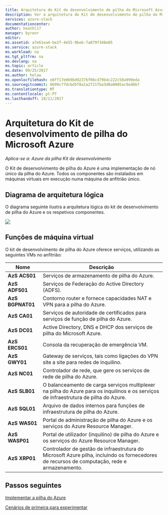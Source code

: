 ```yaml
---
title: Arquitetura do Kit de desenvolvimento de pilha do Microsoft Azure | Microsoft Docs
description: Ver a arquitetura do Kit de desenvolvimento de pilha do Microsoft Azure.
services: azure-stack
documentationcenter: 
author: heathl17
manager: byronr
editor: 
ms.assetid: a7e61ea4-be2f-4e55-9beb-7a079f348e05
ms.service: azure-stack
ms.workload: na
ms.tgt_pltfrm: na
ms.devlang: na
ms.topic: article
ms.date: 09/25/2017
ms.author: helaw
ms.openlocfilehash: e8ff17e069bd9237bf06cd79b4c222c50a999eda
ms.sourcegitcommit: 6699c77dcbd5f8a1a2f21fba3d0a0005ac9ed6b7
ms.translationtype: MT
ms.contentlocale: pt-PT
ms.lasthandoff: 10/11/2017
---
```

# <a name="microsoft-azure-stack-development-kit-architecture"></a>Arquitetura do Kit de desenvolvimento de pilha do Microsoft Azure

*Aplica-se a: Azure da pilha Kit de desenvolvimento*

O Kit de desenvolvimento de pilha do Azure é uma implementação de nó único da pilha do Azure. Todos os componentes são instalados em máquinas virtuais em execução numa máquina de anfitrião único. 

## <a name="logical-architecture-diagram"></a>Diagrama de arquitetura lógica
O diagrama seguinte ilustra a arquitetura lógica do kit de desenvolvimento de pilha do Azure e os respetivos componentes.

![](media/azure-stack-architecture/image1.png)

## <a name="virtual-machine-roles"></a>Funções de máquina virtual
O kit de desenvolvimento de pilha do Azure oferece serviços, utilizando as seguintes VMs no anfitrião:

| Nome | Descrição |
| ----- | ----- |
| **AzS ACS01** | Serviços de armazenamento de pilha do Azure.|
| **AzS ADFS01** | Serviços de Federação do Active Directory (ADFS).  |
| **AzS BGPNAT01** | Contorno router e fornece capacidades NAT e VPN para a pilha do Azure. |
| **AzS CA01** | Serviços de autoridade de certificados para serviços de função de pilha do Azure.|
| **AzS DC01** | Active Directory, DNS e DHCP dos serviços de pilha do Microsoft Azure.|
| **AzS ERCS01** | Consola da recuperação de emergência VM. |
| **AzS GWY01** | Gateway de serviços, tais como ligações do VPN site a site para redes de inquilino.|
| **AzS NC01** | Controlador de rede, que gere os serviços de rede de pilha do Azure.  |
| **AzS SLB01** | O balanceamento de carga serviços multiplexer na pilha do Azure para os inquilinos e os serviços de infraestrutura de pilha do Azure.  |
| **AzS SQL01** | Arquivo de dados internos para funções de infraestrutura de pilha do Azure.  |
| **AzS WAS01** | Portal de administração de pilha do Azure e os serviços do Azure Resource Manager.|
| **AzS WASP01**| Portal de utilizador (inquilino) de pilha do Azure e os serviços do Azure Resource Manager.|
| **AzS XRP01** | Controlador de gestão de infraestrutura do Microsoft Azure pilha, incluindo os fornecedores de recursos de computação, rede e armazenamento.|


## <a name="next-steps"></a>Passos seguintes
[Implementar a pilha do Azure](azure-stack-deploy.md)

[Cenários de primeira para experimentar](azure-stack-first-scenarios.md)

